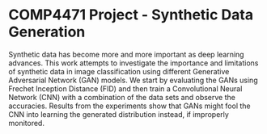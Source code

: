 # COMP4471 Project - Synthetic Data Generation

Synthetic data has become more and more important as
deep learning advances. This work attempts to investigate
the importance and limitations of synthetic data in image
classification using different Generative Adversarial Network
(GAN) models. We start by evaluating the GANs using
Frechet Inception Distance (FID) and then train a Convolutional
Neural Network (CNN) with a combination of the
data sets and observe the accuracies. Results from the experiments
show that GANs might fool the CNN into learning
the generated distribution instead, if improperly monitored.
